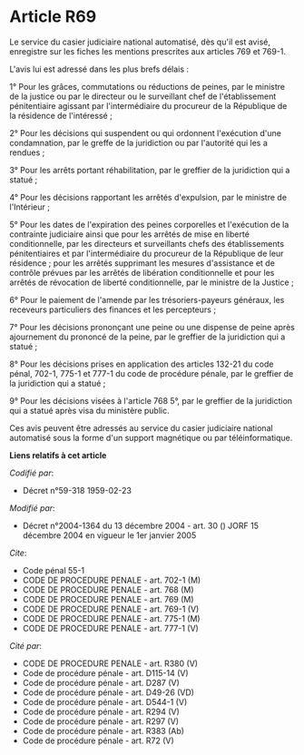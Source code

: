 # Article R69

Le service du casier judiciaire national automatisé, dès qu'il est avisé, enregistre sur les fiches les mentions prescrites
aux articles 769 et 769-1.

L'avis lui est adressé dans les plus brefs délais :

1° Pour les grâces, commutations ou réductions de peines, par le ministre de la justice ou par le directeur ou le surveillant
chef de l'établissement pénitentiaire agissant par l'intermédiaire du procureur de la République de la résidence de
l'intéressé ;

2° Pour les décisions qui suspendent ou qui ordonnent l'exécution d'une condamnation, par le greffe de la juridiction ou par
l'autorité qui les a rendues ;

3° Pour les arrêts portant réhabilitation, par le greffier de la juridiction qui a statué ;

4° Pour les décisions rapportant les arrêtés d'expulsion, par le ministre de l'Intérieur ;

5° Pour les dates de l'expiration des peines corporelles et l'exécution de la contrainte judiciaire ainsi que pour les
arrêtés de mise en liberté conditionnelle, par les directeurs et surveillants chefs des établissements pénitentiaires et par
l'intermédiaire du procureur de la République de leur résidence ; pour les arrêtés supprimant les mesures d'assistance et de
contrôle prévues par les arrêtés de libération conditionnelle et pour les arrêtés de révocation de liberté conditionnelle,
par le ministre de la Justice ;

6° Pour le paiement de l'amende par les trésoriers-payeurs généraux, les receveurs particuliers des finances et les
percepteurs ;

7° Pour les décisions prononçant une peine ou une dispense de peine après ajournement du prononcé de la peine, par le
greffier de la juridiction qui a statué ;

8° Pour les décisions prises en application des articles 132-21 du code pénal, 702-1, 775-1 et 777-1 du code de procédure
pénale, par le greffier de la juridiction qui a statué ;

9° Pour les décisions visées à l'article 768 5°, par le greffier de la juridiction qui a statué après visa du ministère
public.

Ces avis peuvent être adressés au service du casier judiciaire national automatisé sous la forme d'un support magnétique ou
par téléinformatique.

**Liens relatifs à cet article**

_Codifié par_:

  - Décret n°59-318 1959-02-23

_Modifié par_:

  - Décret n°2004-1364 du 13 décembre 2004 - art. 30 () JORF 15 décembre 2004 en vigueur le 1er janvier 2005

_Cite_:

  - Code pénal 55-1
  - CODE DE PROCEDURE PENALE - art. 702-1 (M)
  - CODE DE PROCEDURE PENALE - art. 768 (M)
  - CODE DE PROCEDURE PENALE - art. 769 (M)
  - CODE DE PROCEDURE PENALE - art. 769-1 (V)
  - CODE DE PROCEDURE PENALE - art. 775-1 (M)
  - CODE DE PROCEDURE PENALE - art. 777-1 (V)

_Cité par_:

  - CODE DE PROCEDURE PENALE - art. R380 (V)
  - Code de procédure pénale - art. D115-14 (V)
  - Code de procédure pénale - art. D287 (V)
  - Code de procédure pénale - art. D49-26 (VD)
  - Code de procédure pénale - art. D544-1 (V)
  - Code de procédure pénale - art. R294 (V)
  - Code de procédure pénale - art. R297 (V)
  - Code de procédure pénale - art. R383 (Ab)
  - Code de procédure pénale - art. R72 (V)
